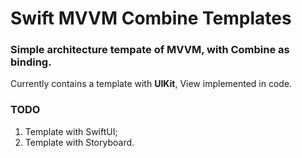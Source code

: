 # Swift MVVM Combine Templates

### Simple architecture tempate of **MVVM**, with **Combine** as binding.

Сurrently contains a template with **UIKit**, View implemented in code.

### TODO

1. Template with SwiftUI;
2. Template with Storyboard.
